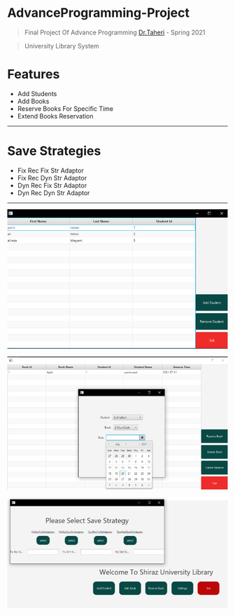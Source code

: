 # AdvanceProgramming-Project

>Final Project Of Advance Programming [Dr.Taheri](https://scholar.google.com/citations?hl=en&user=67GnXEsAAAAJ) - Spring 2021

>University Library System
# Features
* Add Students
* Add Books
* Reserve Books For Specific Time
* Extend Books Reservation
<hr>

# Save Strategies
* Fix Rec Fix Str Adaptor
* Fix Rec Dyn Str Adaptor
* Dyn Rec Fix Str Adaptor
* Dyn Rec Dyn Str Adaptor
<hr>

![Screenshot](p1.png)

![Screenshot](p2.png)

![Screenshot](p3.png)

